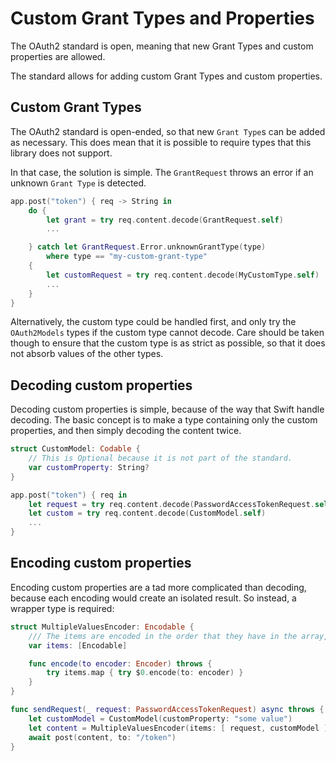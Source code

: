 # Custom Grant Types and Properties

The OAuth2 standard is open, meaning that new Grant Types and custom properties are allowed.

The standard allows for adding custom Grant Types and custom properties.


## Custom Grant Types

The OAuth2 standard is open-ended, so that new `Grant Type`s can be added as necessary.
This does mean that it is possible to require types that this library does not support.

In that case, the solution is simple. The ``GrantRequest`` throws an error if an
unknown `Grant Type` is detected.

```swift
app.post("token") { req -> String in
	do {
		let grant = try req.content.decode(GrantRequest.self)
		...

	} catch let GrantRequest.Error.unknownGrantType(type)
		where type == "my-custom-grant-type"
	{
		let customRequest = try req.content.decode(MyCustomType.self)
		...
	}
}
```

Alternatively, the custom type could be handled first, and only try the ``OAuth2Models``
types if the custom type cannot decode. Care should be taken though to ensure that
the custom type is as strict as possible, so that it does not absorb values of the other types.


## Decoding custom properties

Decoding custom properties is simple, because of the way that Swift handle decoding.
The basic concept is to make a type containing only the custom properties, and then
simply decoding the content twice.

```swift
struct CustomModel: Codable {
	// This is Optional because it is not part of the standard.
	var customProperty: String?
}

app.post("token") { req in
	let request = try req.content.decode(PasswordAccessTokenRequest.self)
	let custom = try req.content.decode(CustomModel.self)
	...
}
```


## Encoding custom properties

Encoding custom properties are a tad more complicated than decoding, because
each encoding would create an isolated result. So instead, a wrapper type is required:

```swift
struct MultipleValuesEncoder: Encodable {
	/// The items are encoded in the order that they have in the array, in case any property names overlap.
	var items: [Encodable]

	func encode(to encoder: Encoder) throws {
		try items.map { try $0.encode(to: encoder) }
	}
}

func sendRequest(_ request: PasswordAccessTokenRequest) async throws {
	let customModel = CustomModel(customProperty: "some value")
	let content = MultipleValuesEncoder(items: [ request, customModel ])
	await post(content, to: "/token")
}
```
